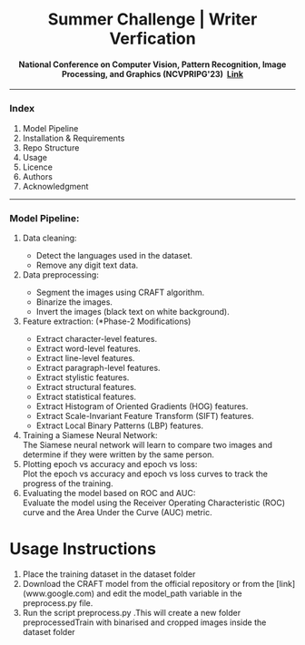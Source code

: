 <h1 align="center">Summer Challenge | Writer Verfication</h1>
<h4 align="center">National Conference on Computer Vision, Pattern Recognition, Image Processing, and Graphics (NCVPRIPG'23)&nbsp;&nbsp;<a href="https://vl2g.github.io/challenges/wv2023/">Link</a></h4>
<hr>
<h3>Index</h3>
<ol>
  <li>Model Pipeline</li>
  <li>Installation & Requirements</li>
  <li>Repo Structure</li>
  <li>Usage</li>
  <li>Licence</li>
  <li>Authors</li>
  <li>Acknowledgment</li>     
</ol>
<hr>
<h3>Model Pipeline:</h3>
<ol>
  <li>Data cleaning:</li>
    <ul>
      <li>Detect the languages used in the dataset.</li>
      <li>Remove any digit text data.</li>
    </ul>
  <li>Data preprocessing:</li>
    <ul>
      <li>Segment the images using CRAFT algorithm.</li>
      <li>Binarize the images.</li>
      <li>Invert the images (black text on white background).</li>
    </ul>
  <li>Feature extraction: (*Phase-2 Modifications)</li>
    <ul>
      <li>Extract character-level features.</li>
      <li>Extract word-level features.</li>
      <li>Extract line-level features.</li>
      <li>Extract paragraph-level features.</li>
      <li>Extract stylistic features.</li>
      <li>Extract structural features.</li>
      <li>Extract statistical features.</li>
      <li>Extract Histogram of Oriented Gradients (HOG) features.</li>
      <li>Extract Scale-Invariant Feature Transform (SIFT) features.</li>
      <li>Extract Local Binary Patterns (LBP) features.</li>
    </ul>
  <li>Training a Siamese Neural Network:</li>
    The Siamese neural network will learn to compare two images and determine if they were written by the same person.
  <li>Plotting epoch vs accuracy and epoch vs loss:</li>
    Plot the epoch vs accuracy and epoch vs loss curves to track the progress of the training.
  <li>Evaluating the model based on ROC and AUC:</li>
    Evaluate the model using the Receiver Operating Characteristic (ROC) curve and the Area Under the Curve (AUC) metric.
</ol>

# Usage Instructions

<ol>
  <li> Place the training dataset in the dataset folder </li>
  <li>Download the CRAFT model from the official  repository  or from the [link](www.google.com) and  edit the model_path variable in the preprocess.py file.</li>
  <li>Run the script preprocess.py .This will create a new folder preprocessedTrain with binarised and cropped images inside the dataset folder</li>
</ol>



